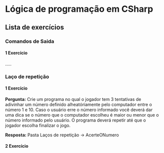 # Lógica de programação em CSharp
## Lista de exercícios

### Comandos de Saida
#### 1 Exercício
.....

### Laço de repetição
#### 1 Exercício 
**Pergunta:** Crie um programa no qual o jogador tem 3 tentativas de adivinhar um número definido alheatóriamente pelo computador entre o número 1 e 10. Caso o usuário erre o número informado você deverá dar uma dica se o número que o computador escolheu é maior ou menor que o número informado pelo usuário. O programa deverá repetir até que o jogador escolha finalizar o jogo.

**Resposta:** Pasta Laços de repetição -> AcerteONumero
#### 2 Exercício 

